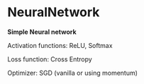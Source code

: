 # NeuralNetwork

<b>Simple Neural network</b>



Activation functions: ReLU, Softmax

Loss function: Cross Entropy

Optimizer: SGD (vanilla or using momentum)
